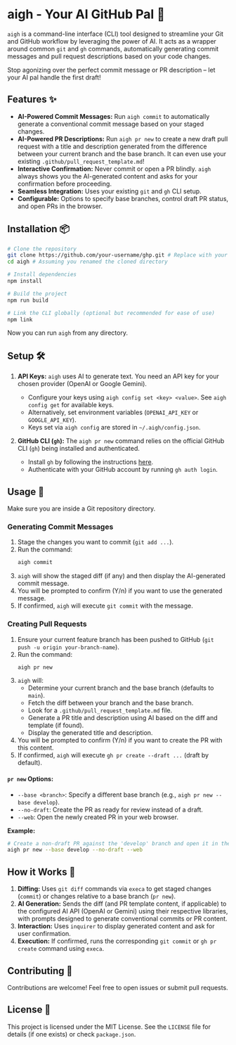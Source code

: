 # aigh - Your AI GitHub Pal 🤖

`aigh` is a command-line interface (CLI) tool designed to streamline your Git and GitHub workflow by leveraging the power of AI. It acts as a wrapper around common `git` and `gh` commands, automatically generating commit messages and pull request descriptions based on your code changes.

Stop agonizing over the perfect commit message or PR description – let your AI pal handle the first draft!

## Features ✨

*   **AI-Powered Commit Messages:** Run `aigh commit` to automatically generate a conventional commit message based on your staged changes.
*   **AI-Powered PR Descriptions:** Run `aigh pr new` to create a new draft pull request with a title and description generated from the difference between your current branch and the base branch. It can even use your existing `.github/pull_request_template.md`!
*   **Interactive Confirmation:** Never commit or open a PR blindly. `aigh` always shows you the AI-generated content and asks for your confirmation before proceeding.
*   **Seamless Integration:** Uses your existing `git` and `gh` CLI setup.
*   **Configurable:** Options to specify base branches, control draft PR status, and open PRs in the browser.

## Installation 📦

```bash
# Clone the repository
git clone https://github.com/your-username/ghp.git # Replace with your repo URL
cd aigh # Assuming you renamed the cloned directory

# Install dependencies
npm install

# Build the project
npm run build

# Link the CLI globally (optional but recommended for ease of use)
npm link
```

Now you can run `aigh` from any directory.

## Setup 🛠️

1.  **API Keys:** `aigh` uses AI to generate text. You need an API key for your chosen provider (OpenAI or Google Gemini).
    *   Configure your keys using `aigh config set <key> <value>`. See `aigh config get` for available keys.
    *   Alternatively, set environment variables (`OPENAI_API_KEY` or `GOOGLE_API_KEY`).
    *   Keys set via `aigh config` are stored in `~/.aigh/config.json`.

2.  **GitHub CLI (`gh`):** The `aigh pr new` command relies on the official GitHub CLI (`gh`) being installed and authenticated.
    *   Install `gh` by following the instructions [here](https://github.com/cli/cli#installation).
    *   Authenticate with your GitHub account by running `gh auth login`.

## Usage 🚀

Make sure you are inside a Git repository directory.

### Generating Commit Messages

1.  Stage the changes you want to commit (`git add ...`).
2.  Run the command:
    ```bash
    aigh commit
    ```
3.  `aigh` will show the staged diff (if any) and then display the AI-generated commit message.
4.  You will be prompted to confirm (Y/n) if you want to use the generated message.
5.  If confirmed, `aigh` will execute `git commit` with the message.

### Creating Pull Requests

1.  Ensure your current feature branch has been pushed to GitHub (`git push -u origin your-branch-name`).
2.  Run the command:
    ```bash
    aigh pr new
    ```
3.  `aigh` will:
    *   Determine your current branch and the base branch (defaults to `main`).
    *   Fetch the diff between your branch and the base branch.
    *   Look for a `.github/pull_request_template.md` file.
    *   Generate a PR title and description using AI based on the diff and template (if found).
    *   Display the generated title and description.
4.  You will be prompted to confirm (Y/n) if you want to create the PR with this content.
5.  If confirmed, `aigh` will execute `gh pr create --draft ...` (draft by default).

#### `pr new` Options:

*   `--base <branch>`: Specify a different base branch (e.g., `aigh pr new --base develop`).
*   `--no-draft`: Create the PR as ready for review instead of a draft.
*   `--web`: Open the newly created PR in your web browser.

**Example:**

```bash
# Create a non-draft PR against the 'develop' branch and open it in the browser
aigh pr new --base develop --no-draft --web
```

## How it Works 🤔

1.  **Diffing:** Uses `git diff` commands via `execa` to get staged changes (`commit`) or changes relative to a base branch (`pr new`).
2.  **AI Generation:** Sends the diff (and PR template content, if applicable) to the configured AI API (OpenAI or Gemini) using their respective libraries, with prompts designed to generate conventional commits or PR content.
3.  **Interaction:** Uses `inquirer` to display generated content and ask for user confirmation.
4.  **Execution:** If confirmed, runs the corresponding `git commit` or `gh pr create` command using `execa`.

## Contributing 🤝

Contributions are welcome! Feel free to open issues or submit pull requests.

## License 📄

This project is licensed under the MIT License. See the `LICENSE` file for details (if one exists) or check `package.json`. 